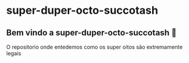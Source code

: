 # super-duper-octo-succotash

## Bem vindo a super-duper-octo-succotash :tada:

O repositorio onde entedemos como os super oitos são extremamente legais
